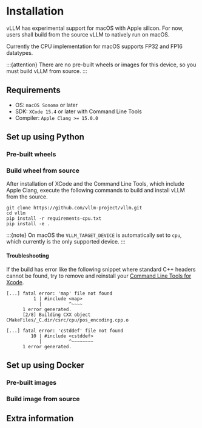 # Installation

vLLM has experimental support for macOS with Apple silicon. For now, users shall build from the source vLLM to natively run on macOS.

Currently the CPU implementation for macOS supports FP32 and FP16 datatypes.

:::{attention}
There are no pre-built wheels or images for this device, so you must build vLLM from source.
:::

## Requirements

- OS: `macOS Sonoma` or later
- SDK: `XCode 15.4` or later with Command Line Tools
- Compiler: `Apple Clang >= 15.0.0`

## Set up using Python

### Pre-built wheels

### Build wheel from source

After installation of XCode and the Command Line Tools, which include Apple Clang, execute the following commands to build and install vLLM from the source.

```console
git clone https://github.com/vllm-project/vllm.git
cd vllm
pip install -r requirements-cpu.txt
pip install -e .
```

:::{note}
On macOS the `VLLM_TARGET_DEVICE` is automatically set to `cpu`, which currently is the only supported device.
:::

#### Troubleshooting

If the build has error like the following snippet where standard C++ headers cannot be found, try to remove and reinstall your
[Command Line Tools for Xcode](https://developer.apple.com/download/all/).

```text
[...] fatal error: 'map' file not found
          1 | #include <map>
            |          ^~~~~
      1 error generated.
      [2/8] Building CXX object CMakeFiles/_C.dir/csrc/cpu/pos_encoding.cpp.o

[...] fatal error: 'cstddef' file not found
         10 | #include <cstddef>
            |          ^~~~~~~~~
      1 error generated.
```

## Set up using Docker

### Pre-built images

### Build image from source

## Extra information
